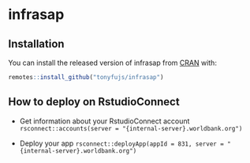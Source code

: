 
# infrasap

<!-- badges: start -->
<!-- badges: end -->

## Installation

You can install the released version of infrasap from [CRAN](https://CRAN.R-project.org) with:

``` r
remotes::install_github("tonyfujs/infrasap")
```

## How to deploy on RstudioConnect

- Get information about your RstudioConnect account
`rsconnect::accounts(server = "{internal-server}.worldbank.org")`

- Deploy your app
`rsconnect::deployApp(appId = 831, server = "{internal-server}.worldbank.org")`

